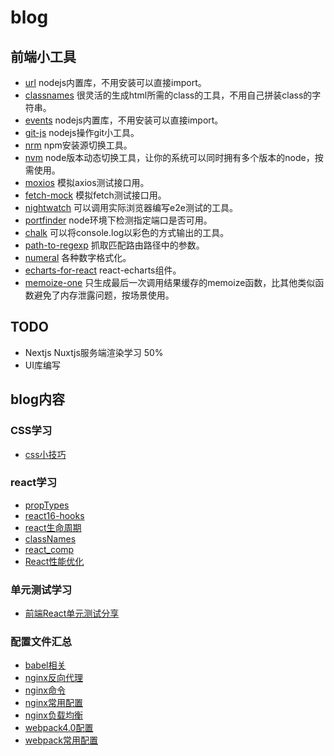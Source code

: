 # blog


## 前端小工具

* [url](https://npm.taobao.org/package/url) nodejs内置库，不用安装可以直接import。
* [classnames](https://npm.taobao.org/package/classnames) 很灵活的生成html所需的class的工具，不用自己拼装class的字符串。
* [events](https://nodejs.org/api/events.html) nodejs内置库，不用安装可以直接import。
* [git-js](https://github.com/steveukx/git-js) nodejs操作git小工具。
* [nrm](https://npm.taobao.org/package/nrm) npm安装源切换工具。
* [nvm](https://github.com/creationix/nvm) node版本动态切换工具，让你的系统可以同时拥有多个版本的node，按需使用。
* [moxios](https://npm.taobao.org/package/moxios) 模拟axios测试接口用。
* [fetch-mock](https://npm.taobao.org/package/fetch-mock) 模拟fetch测试接口用。
* [nightwatch](https://npm.taobao.org/package/nightwatch) 可以调用实际浏览器编写e2e测试的工具。
* [portfinder](https://npm.taobao.org/package/portfinder) node环境下检测指定端口是否可用。
* [chalk](https://npm.taobao.org/package/chalk) 可以将console.log以彩色的方式输出的工具。
* [path-to-regexp](https://npm.taobao.org/package/path-to-regexp) 抓取匹配路由路径中的参数。
* [numeral](http://numeraljs.com/) 各种数字格式化。
* [echarts-for-react](https://github.com/hustcc/echarts-for-react) react-echarts组件。
* [memoize-one](https://npm.taobao.org/package/memoize-one) 只生成最后一次调用结果缓存的memoize函数，比其他类似函数避免了内存泄露问题，按场景使用。

## TODO

  * Nextjs Nuxtjs服务端渲染学习 50%
  * UI库编写

## blog内容

### CSS学习

 * [css小技巧](https://github.com/yshysh123/blog/blob/master/Css%E5%AD%A6%E4%B9%A0%E6%B1%87%E6%80%BB/css%E5%B0%8F%E6%8A%80%E5%B7%A7)

### react学习

 * [propTypes](https://github.com/yshysh123/blog/blob/master/React%E5%AD%A6%E4%B9%A0%E6%B1%87%E6%80%BB/propTypes.md)
 * [react16-hooks](https://github.com/yshysh123/blog/blob/master/React%E5%AD%A6%E4%B9%A0%E6%B1%87%E6%80%BB/react16-hooks.md)
 * [react生命周期](https://github.com/yshysh123/blog/blob/master/React%E5%AD%A6%E4%B9%A0%E6%B1%87%E6%80%BB/react%E7%94%9F%E5%91%BD%E5%91%A8%E6%9C%9F.md)
 * [classNames](https://github.com/yshysh123/blog/blob/master/React%E5%AD%A6%E4%B9%A0%E6%B1%87%E6%80%BB/classnames.md)
 * [react_comp](https://github.com/yshysh123/blog/blob/master/React%E5%AD%A6%E4%B9%A0%E6%B1%87%E6%80%BB/react_comp.md)
 * [React性能优化](https://github.com/yshysh123/blog/blob/master/React%E5%AD%A6%E4%B9%A0%E6%B1%87%E6%80%BB/%E6%80%A7%E8%83%BD%E4%BC%98%E5%8C%96.md)

### 单元测试学习
 * [前端React单元测试分享](https://github.com/yshysh123/blog/blob/master/%E5%89%8D%E7%AB%AF%E6%B5%8B%E8%AF%95%E6%B1%87%E6%80%BB/%E5%89%8D%E7%AB%AFReact%E5%8D%95%E5%85%83%E6%B5%8B%E8%AF%95%E5%88%86%E4%BA%AB.md)

### 配置文件汇总 

 * [babel相关](https://github.com/yshysh123/blog/blob/master/%E9%85%8D%E7%BD%AE%E6%96%87%E4%BB%B6%E6%B1%87%E6%80%BB/babel%E7%9B%B8%E5%85%B3.md)
 * [nginx反向代理](https://github.com/yshysh123/blog/blob/master/%E9%85%8D%E7%BD%AE%E6%96%87%E4%BB%B6%E6%B1%87%E6%80%BB/nginx%E5%8F%8D%E5%90%91%E4%BB%A3%E7%90%86.md)
 * [nginx命令](https://github.com/yshysh123/blog/blob/master/%E9%85%8D%E7%BD%AE%E6%96%87%E4%BB%B6%E6%B1%87%E6%80%BB/nginx%E5%91%BD%E4%BB%A4.md)
 * [nginx常用配置](https://github.com/yshysh123/blog/blob/master/%E9%85%8D%E7%BD%AE%E6%96%87%E4%BB%B6%E6%B1%87%E6%80%BB/nginx%E5%B8%B8%E7%94%A8%E9%85%8D%E7%BD%AE)
 * [nginx负载均衡](https://github.com/yshysh123/blog/blob/master/%E9%85%8D%E7%BD%AE%E6%96%87%E4%BB%B6%E6%B1%87%E6%80%BB/nginx%E8%B4%9F%E8%BD%BD%E5%9D%87%E8%A1%A1.md)
 * [webpack4.0配置](https://github.com/yshysh123/blog/blob/master/%E9%85%8D%E7%BD%AE%E6%96%87%E4%BB%B6%E6%B1%87%E6%80%BB/webpack4.0%E9%85%8D%E7%BD%AE.md)
 * [webpack常用配置](https://github.com/yshysh123/blog/blob/master/%E9%85%8D%E7%BD%AE%E6%96%87%E4%BB%B6%E6%B1%87%E6%80%BB/webpack%E5%B8%B8%E7%94%A8%E9%85%8D%E7%BD%AE)
